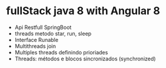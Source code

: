 # fullStack  java 8 with Angular 8 

- Api Restfull SpringBoot 
- threads metodo star, run, sleep
- Interface Runable
- Multithreads join
- Multiples threads definindo prioriades
- Threads: métodos e blocos sincronizados (synchronized)

